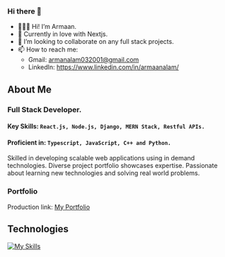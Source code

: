 ### Hi there 👋

- 👨🏼‍🎓 Hi! I’m Armaan.
- 🌱 Currently in love with Nextjs.
- 👯 I’m looking to collaborate on any full stack projects.
- 📫 How to reach me:
  - Gmail: armanalam032001@gmail.com
  - LinkedIn: https://www.linkedin.com/in/armaanalam/
## About Me
### Full Stack Developer.
#### Key Skills: ```React.js, Node.js, Django, MERN Stack, Restful APIs.``` 
#### Proficient in: ```Typescript, JavaScript, C++ and Python.```
Skilled in developing scalable web applications using in demand technologies. Diverse project portfolio showcases expertise. Passionate about learning new technologies and solving real world problems.

### Portfolio
Production link: [My Portfolio](https://armaanalam.vercel.app)

## Technologies
[![My Skills](https://skillicons.dev/icons?i=react,nodejs,mongodb,django,typescript,javascript,cpp,python,html,css,tensorflow&theme=dark)]()

<!--
**armanalam03/armanalam03** is a ✨ _special_ ✨ repository because its `README.md` (this file) appears on your GitHub profile.

Here are some ideas to get you started:

- 🔭 I’m currently working on ...
- 🌱 I’m currently learning ...
- 👯 I’m looking to collaborate on ...
- 🤔 I’m looking for help with ...
- 💬 Ask me about ...
- 📫 How to reach me: ...
- 😄 Pronouns: ...
- ⚡ Fun fact: ...
-->
